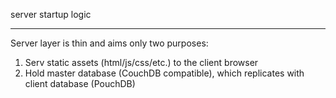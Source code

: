 server startup logic

---

Server layer is thin and aims only two purposes:  
1. Serv static assets (html/js/css/etc.) to the client browser
2. Hold master database (CouchDB compatible), which replicates with client database (PouchDB)

